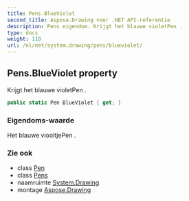 ```yaml
---
title: Pens.BlueViolet
second_title: Aspose.Drawing voor .NET API-referentie
description: Pens eigendom. Krijgt het blauwe violetPen .
type: docs
weight: 110
url: /nl/net/system.drawing/pens/blueviolet/
---
```

## Pens.BlueViolet property

Krijgt het blauwe violetPen .

```csharp
public static Pen BlueViolet { get; }
```

### Eigendoms-waarde

Het blauwe viooltjePen .

### Zie ook

* class [Pen](../../pen/)
* class [Pens](../)
* naamruimte [System.Drawing](../../pens/)
* montage [Aspose.Drawing](../../../)


